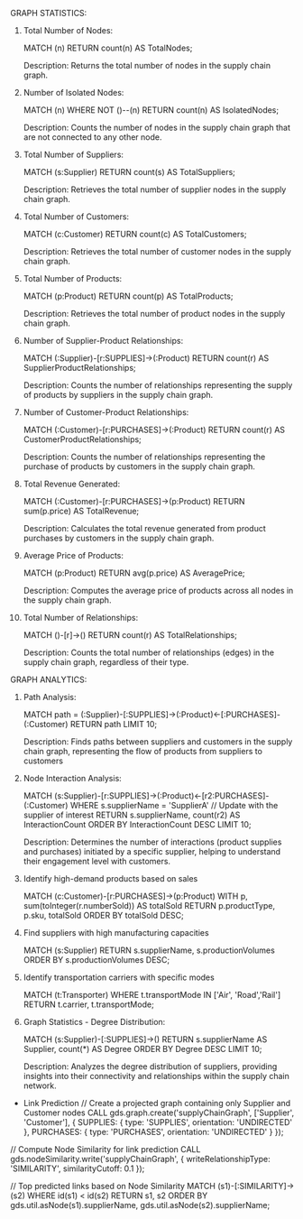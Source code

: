GRAPH STATISTICS:

1. Total Number of Nodes:

   MATCH (n) RETURN count(n) AS TotalNodes;

   Description: Returns the total number of nodes in the supply chain graph.

2. Number of Isolated Nodes:
   
   MATCH (n)
   WHERE NOT ()--(n)
   RETURN count(n) AS IsolatedNodes;
   
   Description: Counts the number of nodes in the supply chain graph that are not connected to any other node.

3. Total Number of Suppliers:
   
   MATCH (s:Supplier) RETURN count(s) AS TotalSuppliers;
   
   Description: Retrieves the total number of supplier nodes in the supply chain graph.

4. Total Number of Customers:
   
   MATCH (c:Customer) RETURN count(c) AS TotalCustomers;
   
   Description: Retrieves the total number of customer nodes in the supply chain graph.

5. Total Number of Products:
   
   MATCH (p:Product) RETURN count(p) AS TotalProducts;
   
   Description: Retrieves the total number of product nodes in the supply chain graph.

6. Number of Supplier-Product Relationships:
   
   MATCH (:Supplier)-[r:SUPPLIES]->(:Product) RETURN count(r) AS SupplierProductRelationships;
   
   Description: Counts the number of relationships representing the supply of products by suppliers in the supply chain graph.

7. Number of Customer-Product Relationships:
   
   MATCH (:Customer)-[r:PURCHASES]->(:Product) RETURN count(r) AS CustomerProductRelationships;
   
   Description: Counts the number of relationships representing the purchase of products by customers in the supply chain graph.

8. Total Revenue Generated:
   
   MATCH (:Customer)-[r:PURCHASES]->(p:Product) RETURN sum(p.price) AS TotalRevenue;
   
   Description: Calculates the total revenue generated from product purchases by customers in the supply chain graph.

9. Average Price of Products:
   
   MATCH (p:Product) RETURN avg(p.price) AS AveragePrice;
   
   Description: Computes the average price of products across all nodes in the supply chain graph.

10. Total Number of Relationships:
    
    MATCH ()-[r]->() RETURN count(r) AS TotalRelationships;
    
    Description: Counts the total number of relationships (edges) in the supply chain graph, regardless of their type.


GRAPH ANALYTICS:

1. Path Analysis:

   MATCH path = (:Supplier)-[:SUPPLIES]->(:Product)<-[:PURCHASES]-(:Customer)
   RETURN path
   LIMIT 10;

   Description: Finds paths between suppliers and customers in the supply chain graph, representing the flow of products from suppliers to customers

2. Node Interaction Analysis:

   MATCH (s:Supplier)-[r:SUPPLIES]->(:Product)<-[r2:PURCHASES]-(:Customer)
   WHERE s.supplierName = 'SupplierA' // Update with the supplier of interest
   RETURN s.supplierName, count(r2) AS InteractionCount
   ORDER BY InteractionCount DESC
   LIMIT 10;
   
   Description: Determines the number of interactions (product supplies and purchases) initiated by a specific supplier, helping to understand their engagement level with customers.

3. Identify high-demand products based on sales

   MATCH (c:Customer)-[r:PURCHASES]->(p:Product) 
   WITH p, sum(toInteger(r.numberSold)) AS totalSold
   RETURN p.productType, p.sku, totalSold 
   ORDER BY totalSold DESC; 

4. Find suppliers with high manufacturing capacities 
   
   MATCH (s:Supplier) RETURN s.supplierName, s.productionVolumes  
   ORDER BY s.productionVolumes DESC; 

5. Identify transportation carriers with specific modes

   MATCH (t:Transporter) 
   WHERE t.transportMode IN ['Air', 'Road','Rail'] 
   RETURN t.carrier, t.transportMode; 

6. Graph Statistics - Degree Distribution:

   MATCH (s:Supplier)-[:SUPPLIES]->()
   RETURN s.supplierName AS Supplier, count(*) AS Degree
   ORDER BY Degree DESC
   LIMIT 10;
   
   Description: Analyzes the degree distribution of suppliers, providing insights into their connectivity and relationships within the supply chain network.

- Link Prediction
// Create a projected graph containing only Supplier and Customer nodes
CALL gds.graph.create('supplyChainGraph', ['Supplier', 'Customer'], {
  SUPPLIES: {
    type: 'SUPPLIES',
    orientation: 'UNDIRECTED'
  },
  PURCHASES: {
    type: 'PURCHASES',
    orientation: 'UNDIRECTED'
  }
});

// Compute Node Similarity for link prediction
CALL gds.nodeSimilarity.write('supplyChainGraph', {
  writeRelationshipType: 'SIMILARITY',
  similarityCutoff: 0.1
});

// Top predicted links based on Node Similarity
MATCH (s1)-[:SIMILARITY]->(s2)
WHERE id(s1) < id(s2)
RETURN s1, s2
ORDER BY gds.util.asNode(s1).supplierName, gds.util.asNode(s2).supplierName;
